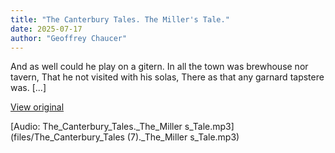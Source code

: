 ```yaml
---
title: "The Canterbury Tales. The Miller's Tale."
date: 2025-07-17
author: "Geoffrey Chaucer"
---
```


And as well could he play on a gitern.
In all the town was brewhouse nor tavern,
That he not visited with his solas,
There as that any garnard tapstere was.
[...]

[View original](https://t.me/c/2696929880/431)


[Audio: The_Canterbury_Tales._The_Miller s_Tale.mp3](files/The_Canterbury_Tales (7)._The_Miller s_Tale.mp3)